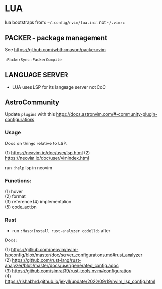 # LUA 

lua bootstraps from: `~/.config/nvim/lua.init` not `~/.vimrc`

## PACKER - package management

See https://github.com/wbthomason/packer.nvim

`:PackerSync`
`:PackerCompile`

## LANGUAGE SERVER

* LUA uses LSP for its language server not CoC

## AstroCommunity

Update `plugins` with this https://docs.astronvim.com/#-community-plugin-configurations

### Usage

Docs on things relative to LSP.

(1) https://neovim.io/doc/user/lsp.html
(2) https://neovim.io/doc/user/vimindex.html

run `:help` lsp in neovim

### Functions:

(1) hover \
(2) format \
(3) reference 
(4) implementation \
(5) code_action


### Rust 

* run `:MasonInstall rust-analyzer codelldb` after 

Docs:

(1) https://github.com/neovim/nvim-lspconfig/blob/master/doc/server_configurations.md#rust_analyzer \
(2) https://github.com/rust-lang/rust-analyzer/blob/master/docs/user/generated_config.adoc \
(3) https://github.com/simrat39/rust-tools.nvim#configuration \
(4) https://rishabhrd.github.io/jekyll/update/2020/09/19/nvim_lsp_config.html 

